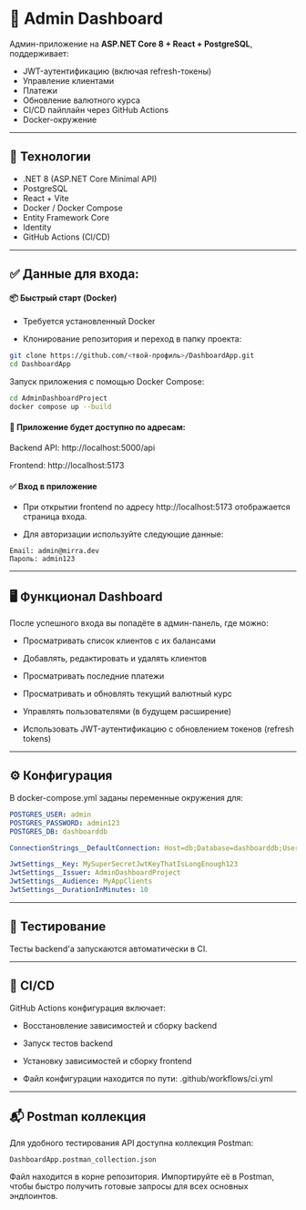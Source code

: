 # 🧠 Admin Dashboard

Aдмин-приложение на **ASP.NET Core 8 + React + PostgreSQL**, поддерживает:

- JWT-аутентификацию (включая refresh-токены)
- Управление клиентами
- Платежи
- Обновление валютного курса
- CI/CD пайплайн через GitHub Actions
- Docker-окружение

---

## 🚀 Технологии

- .NET 8 (ASP.NET Core Minimal API)
- PostgreSQL
- React + Vite
- Docker / Docker Compose
- Entity Framework Core
- Identity
- GitHub Actions (CI/CD)

---


## ✅ Данные для входа:


#### 📦 Быстрый старт (Docker)
- Требуется установленный Docker

- Клонирование репозитория и переход в папку проекта:

```bash
git clone https://github.com/<твой-профиль>/DashboardApp.git
cd DashboardApp
```
Запуск приложения с помощью Docker Compose:

```bash
cd AdminDashboardProject
docker compose up --build
```

#### 🚪 Приложение будет доступно по адресам:


Backend API: http://localhost:5000/api

Frontend: http://localhost:5173


#### ✅  Вход в приложение
- При открытии frontend по адресу http://localhost:5173 отображается страница входа.

- Для авторизации используйте следующие данные:
```
Email: admin@mirra.dev
Пароль: admin123
```
---

## 🖥️ Функционал Dashboard
После успешного входа вы попадёте в админ-панель, где можно:

- Просматривать список клиентов с их балансами

- Добавлять, редактировать и удалять клиентов

- Просматривать последние платежи

- Просматривать и обновлять текущий валютный курс

- Управлять пользователями (в будущем расширение)

- Использовать JWT-аутентификацию с обновлением токенов (refresh tokens)
---

## ⚙️ Конфигурация
В docker-compose.yml заданы переменные окружения для:


```yaml
POSTGRES_USER: admin
POSTGRES_PASSWORD: admin123
POSTGRES_DB: dashboarddb

ConnectionStrings__DefaultConnection: Host=db;Database=dashboarddb;Username=admin;Password=admin123

JwtSettings__Key: MySuperSecretJwtKeyThatIsLongEnough123
JwtSettings__Issuer: AdminDashboardProject
JwtSettings__Audience: MyAppClients
JwtSettings__DurationInMinutes: 10
```
----
## 🧪 Тестирование
Тесты backend'а запускаются автоматически в CI. 

---
## 🔄 CI/CD
GitHub Actions конфигурация включает:

- Восстановление зависимостей и сборку backend

- Запуск тестов backend

- Установку зависимостей и сборку frontend

- Файл конфигурации находится по пути: .github/workflows/ci.yml
---
##  📬 Postman коллекция
Для удобного тестирования API доступна коллекция Postman:

```
DashboardApp.postman_collection.json
```
Файл находится в корне репозитория. Импортируйте её в Postman, чтобы быстро получить готовые запросы для всех основных эндпоинтов.

